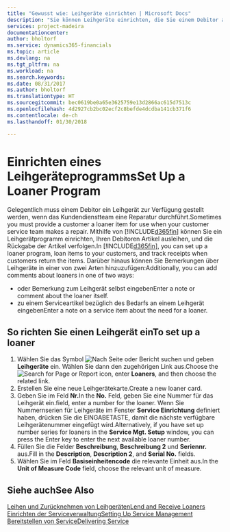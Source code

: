 ```yaml
---
title: "Gewusst wie: Leihgeräte einrichten | Microsoft Docs"
description: "Sie können Leihgeräte einrichten, die Sie einem Debitor ausleihen können, wenn er Serviceartikel im Service hat."
services: project-madeira
documentationcenter: 
author: bholtorf
ms.service: dynamics365-financials
ms.topic: article
ms.devlang: na
ms.tgt_pltfrm: na
ms.workload: na
ms.search.keywords: 
ms.date: 08/31/2017
ms.author: bholtorf
ms.translationtype: HT
ms.sourcegitcommit: bec0619be0a65e3625759e13d2866ac615d7513c
ms.openlocfilehash: 4d2927cb2bc02ecf2c8befde4dcdba141cb371f6
ms.contentlocale: de-ch
ms.lasthandoff: 01/30/2018

---
```

# <a name="set-up-a-loaner-program"></a><span data-ttu-id="582ad-103">Einrichten eines Leihgeräteprogramms</span><span class="sxs-lookup"><span data-stu-id="582ad-103">Set Up a Loaner Program</span></span>
<span data-ttu-id="582ad-104">Gelegentlich muss einem Debitor ein Leihgerät zur Verfügung gestellt werden, wenn das Kundendienstteam eine Reparatur durchführt.</span><span class="sxs-lookup"><span data-stu-id="582ad-104">Sometimes you must provide a customer a loaner item for use when your customer service team makes a repair.</span></span> <span data-ttu-id="582ad-105">Mithilfe von [!INCLUDE[d365fin](includes/d365fin_md.md)] können Sie ein Leihgerätprogramm einrichten, Ihren Debitoren Artikel ausleihen, und die Rückgabe der Artikel verfolgen.</span><span class="sxs-lookup"><span data-stu-id="582ad-105">In [!INCLUDE[d365fin](includes/d365fin_md.md)], you can set up a loaner program, loan items to your customers, and track receipts when customers return the items.</span></span> <span data-ttu-id="582ad-106">Darüber hinaus können Sie Bemerkungen über Leihgeräte in einer von zwei Arten hinzuzufügen:</span><span class="sxs-lookup"><span data-stu-id="582ad-106">Additionally, you can add comments about loaners in one of two ways:</span></span>  
  
* <span data-ttu-id="582ad-107">oder Bemerkung zum Leihgerät selbst eingeben</span><span class="sxs-lookup"><span data-stu-id="582ad-107">Enter a note or comment about the loaner itself.</span></span>  
* <span data-ttu-id="582ad-108">zu einem Serviceartikel bezüglich des Bedarfs an einem Leihgerät eingeben</span><span class="sxs-lookup"><span data-stu-id="582ad-108">Enter a note on a service item about the need for a loaner.</span></span>  

## <a name="to-set-up-a-loaner"></a><span data-ttu-id="582ad-109">So richten Sie einen Leihgerät ein</span><span class="sxs-lookup"><span data-stu-id="582ad-109">To set up a loaner</span></span>  
1. <span data-ttu-id="582ad-110">Wählen Sie das Symbol ![Nach Seite oder Bericht suchen](media/ui-search/search_small.png "Nach Seite oder Bericht suchen") und geben **Leihgeräte** ein. Wählen Sie dann den zugehörigen Link aus.</span><span class="sxs-lookup"><span data-stu-id="582ad-110">Choose the ![Search for Page or Report](media/ui-search/search_small.png "Search for Page or Report icon") icon, enter **Loaners**, and then choose the related link.</span></span>  
2. <span data-ttu-id="582ad-111">Erstellen Sie eine neue Leihgerätekarte.</span><span class="sxs-lookup"><span data-stu-id="582ad-111">Create a new loaner card.</span></span> 
3. <span data-ttu-id="582ad-112">Geben Sie im Feld **Nr.**</span><span class="sxs-lookup"><span data-stu-id="582ad-112">In the **No.**</span></span> <span data-ttu-id="582ad-113">Feld,  geben Sie eine Nummer für das Leihgerät ein.</span><span class="sxs-lookup"><span data-stu-id="582ad-113">field, enter a number for the loaner.</span></span> <span data-ttu-id="582ad-114">Wenn Sie Nummernserien für Leihgeräte im Fenster **Service Einrichtung** definiert haben, drücken Sie die EINGABETASTE, damit die nächste verfügbare Leihgerätenummer eingefügt wird.</span><span class="sxs-lookup"><span data-stu-id="582ad-114">Alternatively, if you have set up number series for loaners in the **Service Mgt. Setup** window, you can press the Enter key to enter the next available loaner number.</span></span>  
4. <span data-ttu-id="582ad-115">Füllen Sie die Felder **Beschreibung**, **Beschreibung 2** und **Seriennr.** aus.</span><span class="sxs-lookup"><span data-stu-id="582ad-115">Fill in the **Description**, **Description 2**, and **Serial No.** fields.</span></span>  
5. <span data-ttu-id="582ad-116">Wählen Sie im Feld **Basiseinheitencode** die relevante Einheit aus.</span><span class="sxs-lookup"><span data-stu-id="582ad-116">In the **Unit of Measure Code** field, choose the relevant unit of measure.</span></span>  
  
## <a name="see-also"></a><span data-ttu-id="582ad-117">Siehe auch</span><span class="sxs-lookup"><span data-stu-id="582ad-117">See Also</span></span>
[<span data-ttu-id="582ad-118">Leihen und Zurücknehmen von Leihgeräten</span><span class="sxs-lookup"><span data-stu-id="582ad-118">Lend and Receive Loaners</span></span>](service-how-to-lend-receive-loaners.md)  
[<span data-ttu-id="582ad-119">Einrichten der Serviceverwaltung</span><span class="sxs-lookup"><span data-stu-id="582ad-119">Setting Up Service Management</span></span>](service-setup-service.md)  
[<span data-ttu-id="582ad-120">Bereitstellen von Service</span><span class="sxs-lookup"><span data-stu-id="582ad-120">Delivering Service</span></span>](service-deliver-service.md)  


